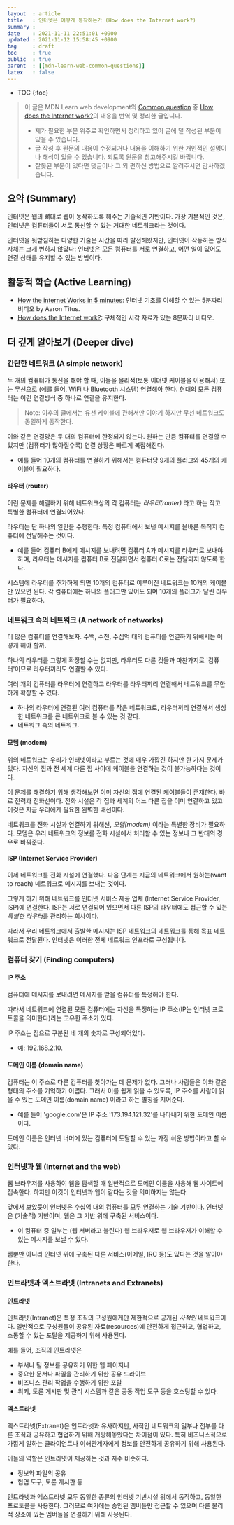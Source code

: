 ```yaml
---
layout  : article
title   : 인터넷은 어떻게 동작하는가 (How does the Internet work?)
summary : 
date    : 2021-11-11 22:51:01 +0900
updated : 2021-11-12 15:58:45 +0900
tag     : draft
toc     : true
public  : true
parent  : [[mdn-learn-web-common-questions]]
latex   : false
---
```

* TOC
{:toc}

> 이 글은 MDN Learn web development의 [Common question](https://developer.mozilla.org/en-US/docs/Learn/Common_questions) 중 [How does the Internet work?](https://developer.mozilla.org/en-US/docs/Learn/Common_questions/How_does_the_Internet_work)의 내용을 번역 및 정리한 글입니다.
>
> * 제가 필요한 부분 위주로 확인하면서 정리하고 있어 글에 덜 작성된 부분이 있을 수 있습니다.
> * 글 작성 후 원문의 내용이 수정되거나 내용을 이해하기 위한 개인적인 설명이나 해석이 있을 수 있습니다. 되도록 원문을 참고해주시길 바랍니다.
> * 잘못된 부분이 있다면 댓글이나 그 외 편하신 방법으로 알려주시면 감사하겠습니다.

## 요약 (Summary)

인터넷은 웹의 뼈대로 웹이 동작하도록 해주는 기술적인 기반이다. 가장 기본적인 것은, 인터넷은 컴퓨터들이 서로 통신할 수 있는 거대한 네트워크라는 것이다.

인터넷을 뒷받침하는 다양한 기술은 시간을 따라 발전해왔지만, 인터넷이 작동하는 방식 자체는 크게 변하지 않았다: 인터넷은 모든 컴퓨터를 서로 연결하고, 어떤 일이 있어도 연결 상태를 유지할 수 있는 방법이다.

## 활동적 학습 (Active Learning)

* [How the internet Works in 5 minutes](https://www.youtube.com/watch?v=7_LPdttKXPc): 인터넷 기초를 이해할 수 있는 5분짜리 비디오 by Aaron Titus.
* [How does the Internet work?](https://www.youtube.com/watch?v=x3c1ih2NJEg): 구체적인 시각 자료가 있는 8분짜리 비디오.

## 더 깊게 알아보기 (Deeper dive)

### 간단한 네트워크 (A simple network)

두 개의 컴퓨터가 통신을 해야 할 때, 이들을 물리적(보통 이더넷 케이블을 이용해서) 또는 무선으로 (예를 들어, WiFi 나 Bluetooth 시스템) 연결해야 한다. 현대의 모든 컴퓨터는 이런 연결방식 중 하나로 연결을 유지한다.

> Note: 이후의 글에서는 유선 케이블에 관해서만 이야기 하지만 무선 네트워크도 동일하게 동작한다.

이와 같은 연결망은 두 대의 컴퓨터에 한정되지 않는다. 원하는 만큼 컴퓨터를 연결할 수 있지만 (컴퓨터가 많아질수록) 연결 상황은 빠르게 복잡해진다.

* 예를 들어 10개의 컴퓨터를 연결하기 위해서는 컴퓨터당 9개의 플러그와 45개의 케이블이 필요하다.

#### 라우터 (router)

이런 문제를 해결하기 위해 네트워크상의 각 컴퓨터는 *라우터(router)* 라고 하는 작고 특별한 컴퓨터에 연결되어있다.

라우터는 단 하나의 일만을 수행한다: 특정 컴퓨터에서 보낸 메시지를 올바른 목적지 컴퓨터에 전달해주는 것이다.

* 예를 들어 컴퓨터 B에게 메시지를 보내려면 컴퓨터 A가 메시지를 라우터로 보내야 하며, 라우터는 메시지를 컴퓨터 B로 전달하면서 컴퓨터 C로는 전달되지 않도록 한다.

시스템에 라우터를 추가하게 되면 10개의 컴퓨터로 이루어진 네트워크는 10개의 케이블만 있으면 된다. 각 컴퓨터에는 하나의 플러그만 있어도 되며 10개의 플러그가 달린 라우터가 필요하다.

### 네트워크 속의 네트워크 (A network of networks)

더 많은 컴퓨터를 연결해보자. 수백, 수천, 수십억 대의 컴퓨터를 연결하기 위해서는 어떻게 해야 할까.

하나의 라우터를 그렇게 확장할 수는 없지만, 라우터도 다른 것들과 마찬가지로 '컴퓨터'이므로 라우터끼리도 연결할 수 있다.

여러 개의 컴퓨터를 라우터에 연결하고 라우터를 라우터끼리 연결해서 네트워크를 무한하게 확장할 수 있다.

* 하나의 라우터에 연결된 여러 컴퓨터를 작은 네트워크로, 라우터끼리 연결해서 생성한 네트워크를 큰 네트워크로 볼 수 있는 것 같다.
* 네트워크 속의 네트워크.

#### 모뎀 (modem)

위의 네트워크는 우리가 인터넷이라고 부르는 것에 매우 가깝긴 하지만 한 가지 문제가 있다. 자신의 집과 전 세계 다른 집 사이에 케이블을 연결하는 것이 불가능하다는 것이다.

이 문제를 해결하기 위해 생각해보면 이미 자신의 집에 연결된 케이블들이 존재한다. 바로 전력과 전화선이다. 전화 시설은 각 집과 세계의 어느 다른 집을 이미 연결하고 있고 이것은 지금 우리에게 필요한 완벽한 배선이다.

네트워크를 전화 시설과 연결하기 위해선, *모뎀(modem)* 이라는 특별한 장비가 필요하다. 모뎀은 우리 네트워크의 정보를 전화 시설에서 처리할 수 있는 정보나 그 반대의 경우로 바꿔준다.

#### ISP (Internet Service Provider)

이제 네트워크를 전화 시설에 연결했다. 다음 단계는 지금의 네트워크에서 원하는(want to reach) 네트워크로 메시지를 보내는 것이다.

그렇게 하기 위해 네트워크를 인터넷 서비스 제공 업체 (Internet Service Provider, ISP)에 연결한다. ISP는 서로 연결되어 있으면서 다른 ISP의 라우터에도 접근할 수 있는 *특별한 라우터*를 관리하는 회사이다.

따라서 우리 네트워크에서 출발한 메시지는 ISP 네트워크의 네트워크를 통해 목표 네트워크로 전달된다. 인터넷은 이러한 전체 네트워크 인프라로 구성됩니다.

### 컴퓨터 찾기 (Finding computers)

#### IP 주소

컴퓨터에 메시지를 보내려면 메시지를 받을 컴퓨터를 특정해야 한다.

따라서 네트워크에 연결된 모든 컴퓨터에는 자신을 특정하는 IP 주소(IP는 인터넷 프로토콜을 의미한다)라는 고유한 주소가 있다.

IP 주소는 점으로 구분된 네 개의 숫자로 구성되어있다.

* 예: 192.168.2.10.

#### 도메인 이름 (domain name)

컴퓨터는 이 주소로 다른 컴퓨터를 찾아가는 데 문제가 없다. 그러나 사람들은 이와 같은 형태의 주소를 기억하기 어렵다. 그래서 이를 쉽게 읽을 수 있도록, IP 주소를 사람이 읽을 수 있는 도메인 이름(domain name) 이라고 하는 별칭을 지어준다.

* 예를 들어 'google.com'은 IP 주소 '173.194.121.32'를 나타내기 위한 도메인 이름이다.

도메인 이름은 인터넷 너머에 있는 컴퓨터에 도달할 수 있는 가장 쉬운 방법이라고 할 수 있다.

### 인터넷과 웹 (Internet and the web)

웹 브라우저를 사용하여 웹을 탐색할 때 일반적으로 도메인 이름을 사용해 웹 사이트에 접속한다. 하지만 이것이 인터넷과 웹이 같다는 것을 의미하지는 않는다.

앞에서 보았듯이 인터넷은 수십억 대의 컴퓨터를 모두 연결하는 기술 기반이다. 인터넷은 (기술적) 기반이며, 웹은 그 기반 위에 구축된 서비스이다.

* 이 컴퓨터 중 일부는 (웹 서버라고 불린다) 웹 브라우저로 웹 브라우저가 이해할 수 있는 메시지를 보낼 수 있다.

웹뿐만 아니라 인터넷 위에 구축된 다른 서비스(이메일, IRC 등)도 있다는 것을 알아야 한다.

### 인트라넷과 엑스트라넷 (Intranets and Extranets)

#### 인트라넷

인트라넷(Intranet)은 특정 조직의 구성원에게만 제한적으로 공개된 *사적인* 네트워크이다. 일반적으로 구성원들이 공유된 자료(resources)에 안전하게 접근하고, 협업하고, 소통할 수 있는 포탈을 제공하기 위해 사용된다.

예를 들어, 조직의 인트라넷은

* 부서나 팀 정보를 공유하기 위한 웹 페이지나
* 중요한 문서나 파일을 관리하기 위한 공유 드라이브
* 비즈니스 관리 작업을 수행하기 위한 포탈
* 위키, 토론 게시판 및 관리 시스템과 같은 공동 작업 도구 등을 호스팅할 수 있다.

#### 엑스트라넷

엑스트라넷(Extranet)은 인트라넷과 유사하지만, 사적인 네트워크의 일부나 전부를 다른 조직과 공유하고 협업하기 위해 개방해놓았다는 차이점이 있다. 특히 비즈니스적으로 가깝게 일하는 클라이언트나 이해관계자에게 정보를 안전하게 공유하기 위해 사용된다.

이들의 역할은 인트라넷이 제공하는 것과 자주 비슷하다.

* 정보와 파일의 공유
* 협업 도구, 토론 게시판 등

인트라넷과 엑스트라넷 모두 동일한 종류의 인터넷 기반시설 위에서 동작하고, 동일한 프로토콜을 사용한다. 그러므로 여기에는 승인된 멤버들만 접근할 수 있으며 다른 물리적 장소에 있는 멤버들을 연결하기 위해 사용된다.
